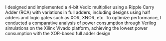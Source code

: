 I designed and implemented a 4-bit Vedic multiplier using a Ripple Carry Adder (RCA) with variations in full adders, including designs using half adders and logic gates such as XOR, XNOR, etc. To optimize performance, I conducted a comparative analysis of power consumption through Verilog simulations on the Xilinx Vivado platform, achieving the lowest power consumption with the XOR-based full adder design
